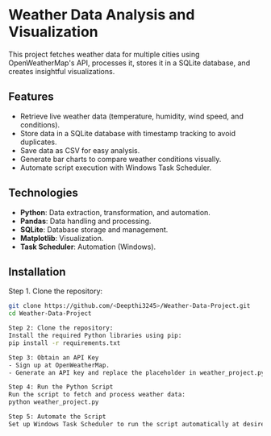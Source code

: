 # Weather Data Analysis and Visualization

This project fetches weather data for multiple cities using OpenWeatherMap's API, processes it, stores it in a SQLite database, and creates insightful visualizations.

## Features
- Retrieve live weather data (temperature, humidity, wind speed, and conditions).
- Store data in a SQLite database with timestamp tracking to avoid duplicates.
- Save data as CSV for easy analysis.
- Generate bar charts to compare weather conditions visually.
- Automate script execution with Windows Task Scheduler.

## Technologies
- **Python**: Data extraction, transformation, and automation.
- **Pandas**: Data handling and processing.
- **SQLite**: Database storage and management.
- **Matplotlib**: Visualization.
- **Task Scheduler**: Automation (Windows).

## Installation
Step 1. Clone the repository:
   ```bash
   git clone https://github.com/<Deepthi3245>/Weather-Data-Project.git
   cd Weather-Data-Project

Step 2: Clone the repository:
Install the required Python libraries using pip:
pip install -r requirements.txt

Step 3: Obtain an API Key
- Sign up at OpenWeatherMap.
- Generate an API key and replace the placeholder in weather_project.py:API_KEY = "YOUR_API_KEY"

Step 4: Run the Python Script
Run the script to fetch and process weather data:
python weather_project.py

Step 5: Automate the Script
Set up Windows Task Scheduler to run the script automatically at desired intervals.


